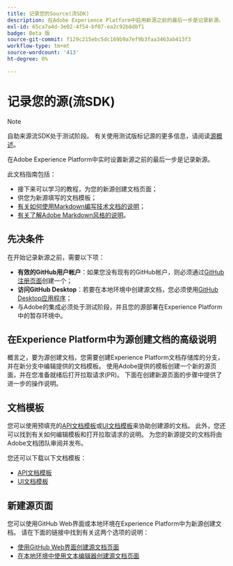 ```yaml
---
title: 记录您的Source(流SDK)
description: 在Adobe Experience Platform中启用新源之前的最后一步是记录新源。
exl-id: 65ca7a4d-3e02-4f54-bf07-ea2c92b8dbf1
badge: Beta 版
source-git-commit: f129c215ebc5dc169b9a7ef9b3faa3463ab413f3
workflow-type: tm+mt
source-wordcount: '413'
ht-degree: 0%

---
```


# 记录您的源(流SDK)

>[!NOTE]
>
>自助来源流SDK处于测试阶段。 有关使用测试版标记源的更多信息，请阅读[源概述](../../home.md#terms-and-conditions)。

在Adobe Experience Platform中实时设置新源之前的最后一步是记录新源。

此文档指南包括：

* 接下来可以学习的教程，为您的新源创建文档页面；
* 供您为新源填写的文档模板；
* [有关如何使用Markdown编写技术文档的说明](https://experienceleague.adobe.com/docs/contributor/contributor-guide/writing-essentials/markdown.html)；
* [有关了解Adobe Markdown风格的说明](https://experienceleague.adobe.com/docs/contributor/contributor-guide/writing-essentials/markdown.html#custom-markdown-extensions)。

## 先决条件

在开始记录新源之前，需要以下项：

* **有效的GitHub用户帐户**：如果您没有现有的GitHub帐户，则必须通过[GitHub注册页面](https://github.com/)创建一个；
* **访问GitHub Desktop**：若要在本地环境中创建源文档，您必须使用[GitHub Desktop应用程序](https://desktop.github.com/)；
* 与Adobe的集成必须处于测试阶段，并且您的源部署在Experience Platform中的暂存环境中。

## 在Experience Platform中为源创建文档的高级说明

概言之，要为源创建文档，您需要创建Experience Platform文档存储库的分支，并在新分支中编辑提供的文档模板。 使用Adobe提供的模板创建一个新的源页面，并在您准备就绪后打开拉取请求(PR)。 下面在创建新源页面的步骤中提供了进一步的操作说明。

## 文档模板

您可以使用预填充的[API文档模板](streaming-template-api.md)或[UI文档模板](streaming-template-ui.md)来协助创建源的文档。 此外，您还可以找到有关如何编辑模板和打开拉取请求的说明。 为您的新源提交的文档将由Adobe文档团队审阅并发布。

您还可以下载以下文档模板：

* [API文档模板](../assets/streaming/streaming-template-api.zip)
* [UI文档模板](../assets/streaming/streaming-template-ui.zip)

## 新建源页面

您可以使用GitHub Web界面或本地环境在Experience Platform中为新源创建文档。 请在下面的链接中找到有关这两个选项的说明：

* [使用GitHub Web界面创建源文档页面](../documentation/github.md)
* [在本地环境中使用文本编辑器创建源文档页面](../documentation/text-editor.md)
